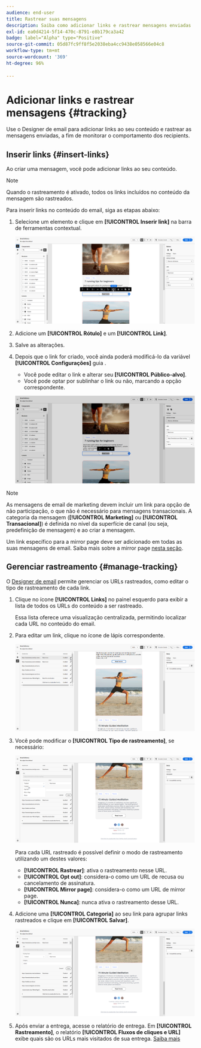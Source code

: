 ```yaml
---
audience: end-user
title: Rastrear suas mensagens
description: Saiba como adicionar links e rastrear mensagens enviadas
exl-id: ea0d4214-5f14-470c-8791-e8b179ca3a42
badge: label="Alpha" type="Positive"
source-git-commit: 05d87fc9ff8f5e2038eba4cc9438e058566e04c8
workflow-type: tm+mt
source-wordcount: '369'
ht-degree: 96%

---
```


# Adicionar links e rastrear mensagens {#tracking}

Use o Designer de email para adicionar links ao seu conteúdo e rastrear as mensagens enviadas, a fim de monitorar o comportamento dos recipients.

## Inserir links {#insert-links}

Ao criar uma mensagem, você pode adicionar links ao seu conteúdo.

>[!NOTE]
>
>Quando o rastreamento é ativado, todos os links incluídos no conteúdo da mensagem são rastreados.

Para inserir links no conteúdo do email, siga as etapas abaixo:

1. Selecione um elemento e clique em **[!UICONTROL Inserir link]** na barra de ferramentas contextual.

   ![](assets/message-tracking-insert-link.png)

1. Adicione um **[!UICONTROL Rótulo]** e um **[!UICONTROL Link]**.

1. Salve as alterações.

1. Depois que o link for criado, você ainda poderá modificá-lo da variável **[!UICONTROL Configurações]** guia .

   * Você pode editar o link e alterar seu **[!UICONTROL Público-alvo]**.
   * Você pode optar por sublinhar o link ou não, marcando a opção correspondente.

   ![](assets/message-tracking-link-settings.png)

>[!NOTE]
>
>As mensagens de email de marketing devem incluir um link para opção de não participação, o que não é necessário para mensagens transacionais. A categoria da mensagem (**[!UICONTROL Marketing]** ou **[!UICONTROL Transacional]**) é definida no nível da superfície de canal (ou seja, predefinição de mensagem) e ao criar a mensagem.

Um link específico para a mirror page deve ser adicionado em todas as suas mensagens de email. Saiba mais sobre a mirror page [nesta seção](mirror-page.md).

## Gerenciar rastreamento {#manage-tracking}

O [Designer de email](create-email-content.md) permite gerenciar os URLs rastreados, como editar o tipo de rastreamento de cada link.

1. Clique no ícone **[!UICONTROL Links]** no painel esquerdo para exibir a lista de todos os URLs do conteúdo a ser rastreado.

   Essa lista oferece uma visualização centralizada, permitindo localizar cada URL no conteúdo do email.

1. Para editar um link, clique no ícone de lápis correspondente.

   ![](assets/message-tracking-edit-links.png)

1. Você pode modificar o **[!UICONTROL Tipo de rastreamento]**, se necessário:

   ![](assets/message-tracking-edit-a-link.png)

   Para cada URL rastreado é possível definir o modo de rastreamento utilizando um destes valores:

   * **[!UICONTROL Rastrear]**: ativa o rastreamento nesse URL.
   * **[!UICONTROL Opt out]**: considera-o como um URL de recusa ou cancelamento de assinatura.
   * **[!UICONTROL Mirror page]**: considera-o como um URL de mirror page.
   * **[!UICONTROL Nunca]**: nunca ativa o rastreamento desse URL.<!--This information is saved: if the URL appears again in a future message, its tracking is automatically deactivated.-->

1. Adicione uma **[!UICONTROL Categoria]** ao seu link para agrupar links rastreados e clique em **[!UICONTROL Salvar]**.

   ![](assets/message-tracking-edit-a-link_2.png)

1. Após enviar a entrega, acesse o relatório de entrega. Em **[!UICONTROL Rastreamento]**, o relatório **[!UICONTROL Fluxos de cliques e URL]** exibe quais são os URLs mais visitados de sua entrega. [Saiba mais](../reporting/reports.md)
